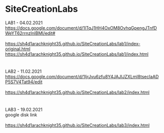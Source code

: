 # SiteCreationLabs

LAB1 - 04.02.2021 <br>https://docs.google.com/document/d/1lTqJ1HH4OxOM8OvhqGpengJTnfDWeYT62rrnzlnIBMI/edit#<br> 
<br>
https://sh4d1arachknight35.github.io/SiteCreationLabs/lab1/index-original.html<br>
https://sh4d1arachknight35.github.io/SiteCreationLabs/lab1/index.html
#


LAB2 - 11.02.2021 <br>https://docs.google.com/document/d/1IjrJvu6zfu8Y4JAJIJZXLmI8tseclaADP5S7V4Tat94/edit<br>
<br>
https://sh4d1arachknight35.github.io/SiteCreationLabs/lab2/index.html<br>
#

LAB3 - 19.02.2021 <br>google disk link<br>
<br>
https://sh4d1arachknight35.github.io/SiteCreationLabs/lab3/index.html<br>

